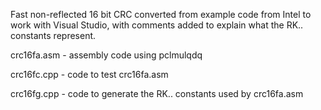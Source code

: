 Fast non-reflected 16 bit CRC converted from example code from Intel to
work with Visual Studio, with comments added to explain what the RK..
constants represent.

crc16fa.asm - assembly code using pclmulqdq

crc16fc.cpp - code to test crc16fa.asm

crc16fg.cpp - code to generate the RK.. constants used by crc16fa.asm




